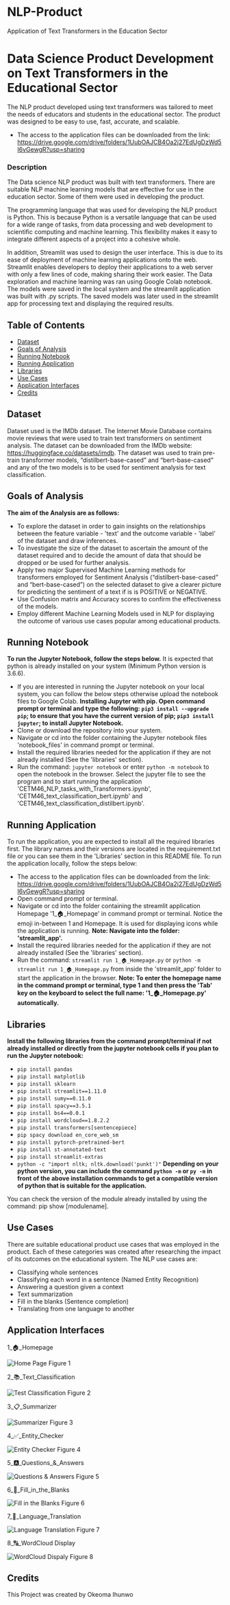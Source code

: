 # NLP-Product
Application of Text Transformers in the Education Sector

# Data Science Product Development on Text Transformers in the Educational Sector
The NLP product developed using text transformers was tailored to meet the needs of educators and students in the educational sector. The product was designed to be easy to use, fast, accurate, and scalable.
- The access to the application files can be downloaded from the link: https://drive.google.com/drive/folders/1UubOAJCB4Oa2j27EdUgDzWd5I6vGewgR?usp=sharing

### Description
The Data science NLP product was built with text transformers. There are suitable NLP machine learning models that are effective for use in the education sector. Some of them were used in developing the product.

The programming language that was used for developing the NLP product is Python. This is because Python is a versatile language that can be used for a wide range of tasks, from data processing and web development to scientific computing and machine learning. This flexibility makes it easy to integrate different aspects of a project into a cohesive whole.

In addition, Streamlit was used to design the user interface. This is due to its ease of deployment of machine learning applications onto the web. Streamlit enables developers to deploy their applications to a web server with only a few lines of code, making sharing their work easier. 
The Data exploration and machine learning was ran using Google Colab notebook. The models were saved in the local system and the streamlit application was built with .py scripts. The saved models was later used in the streamlit app for processing text and displaying the required results.

## Table of Contents

- [Dataset](#dataset)
- [Goals of Analysis](#goals-of-analysis)
- [Running Notebook](#running-notebook)
- [Running Application](#running-application)
- [Libraries](#libraries)
- [Use Cases](#use-cases)
- [Application Interfaces](#application-interfaces)
- [Credits](#credits)

## Dataset

Dataset used is the IMDb dataset. The Internet Movie Database contains movie reviews that were used to train text transformers on sentiment analysis. The dataset can be downloaded from the IMDb website: https://huggingface.co/datasets/imdb. The dataset was used to train  pre-train transformer models, “distilbert-base-cased” and “bert-base-cased” and any of the two models is to be used for sentiment analysis for text classification.

## Goals of Analysis
**The aim of the Analysis are as follows:**

- To explore the dataset in order to gain insights on the relationships between the feature variable - 'text' and the outcome variable - 'label' of the dataset and draw inferences.
- To investigate the size of the dataset to ascertain the amount of the dataset required and to decide the amount of data that should be dropped or be used for further analysis.
- Apply two major Supervised Machine Learning methods for transformers employed for Sentiment Analysis (“distilbert-base-cased” and “bert-base-cased”) on the selected dataset to give a clearer picture for predicting the sentiment of a text if is is POSITIVE or NEGATIVE.
- Use Confusion matrix and Accuracy scores to confirm the effectiveness of the models.
- Employ different Machine Learning Models used in NLP for displaying the outcome of various use cases popular among educational products.

## Running Notebook
**To run the Jupyter Notebook, follow the steps below.**
It is expected that python is already installed on your system (Minimum Python version is 3.6.6).
-  If you are interested in running the Jupyter notebook on your local system, you can follow the below steps otherwise upload the notebook files to Google Colab. **Installing Jupyter with pip. Open command prompt or terminal and type the following: 
`pip3 install --upgrade pip`; to ensure that you have the current version of pip;
`pip3 install jupyter`; to install Jupyter Notebook.**
- Clone or download the repository into your system.
- Navigate or cd into the folder containing the Jupyter notebook files 'notebook_files' in command prompt or terminal.
- Install the required libraries needed for the application if they are not already installed (See the 'libraries' section).
- Run the command: `jupyter notebook` or enter `python -m notebook` to open the notebook in the browser. Select the jupyter file to see the program and to start running the application 'CETM46_NLP_tasks_with_Transformers.ipynb', 'CETM46_text_classification_bert.ipynb' and 'CETM46_text_classification_distilbert.ipynb'. 

## Running Application
To run the application, you are expected to install all the required libraries first. The library names and their versions are located in the requirement.txt file or you can see them in the 'Libraries' section in this README file.
To run the application locally, follow the steps below:
- The access to the application files can be downloaded from the link: https://drive.google.com/drive/folders/1UubOAJCB4Oa2j27EdUgDzWd5I6vGewgR?usp=sharing
- Open command prompt or terminal.
- Navigate or cd into the folder containing the streamlit application Homepage '1_🏠_Homepage' in command prompt or terminal. Notice the emoji in-between 1 and Homepage. It is used for displaying icons while the application is running. **Note: Navigate into the folder: 'streamlit_app'.**
- Install the required libraries needed for the application if they are not already installed (See the 'libraries' section).
- Run the command: `streamlit run 1_🏠_Homepage.py` or `python -m streamlit run 1_🏠_Homepage.py` from inside the 'streamlit_app' folder to start the application in the browser. **Note: To enter the homepage name in the command prompt or terminal, type 1 and then press the 'Tab' key on the keyboard to select the full name: '1_🏠_Homepage.py' automatically.**


## Libraries
**Install the following libraries from the command prompt/terminal if not already installed or directly from the jupyter notebook cells if you plan to run the Jupyter notebook:**
- `pip install pandas`
- `pip install matplotlib`
- `pip install sklearn`
- `pip install streamlit==1.11.0`
- `pip install sumy==0.11.0`
- `pip install spacy==3.5.1`
- `pip install bs4==0.0.1`
- `pip install wordcloud==1.8.2.2`
- `pip install transformers[sentencepiece]` 
- `pip spacy download en_core_web_sm`
- `pip install pytorch-pretrained-bert`
- `pip install st-annotated-text`
- `pip install streamlit-extras`
- `python -c "import nltk; nltk.download('punkt')"`
**Depending on your python version, you can include the command `python -m` or `py -m` in front of the above installation commands to get a compatible version of python that is suitable for the application.**

You can check the version of the module already installed by using the command: pip show [modulename].

## Use Cases
There are suitable educational product use cases that was employed in the product. Each of these categories was created after researching the impact of its outcomes on the educational system. The NLP use cases are: 
-	Classifying whole sentences 
-	Classifying each word in a sentence (Named Entity Recognition) 
-	Answering a question given a context 
-	Text summarization 
-	Fill in the blanks (Sentence completion) 
-	Translating from one language to another 

## Application Interfaces

1_🏠_Homepage

![Home Page](images/homepage.jpg)
Figure 1

2_📚_Text_Classification

![Test Classification](images/textclassification.jpg)
Figure 2

3_📋_Summarizer

![Summarizer](images/summarizer.jpg)
Figure 3

4_✅_Entity_Checker

![Entity Checker](images/entitychecker.jpg)
Figure 4

5_🅰️_Questions_&_Answers

![Questions & Answers](images/questions&answers.jpg)
Figure 5

6_📝_Fill_in_the_Blanks

![Fill in the Blanks](images/fillintheblanks.jpg)
Figure 6

7_💌_Language_Translation

![Language Translation](images/languagetranslation.jpg)
Figure 7

8_🔠_WordCloud Display

![WordCloud Dispaly](images/wordcloud.jpg)
Figure 8
## Credits

This Project was created by Okeoma Ihunwo
